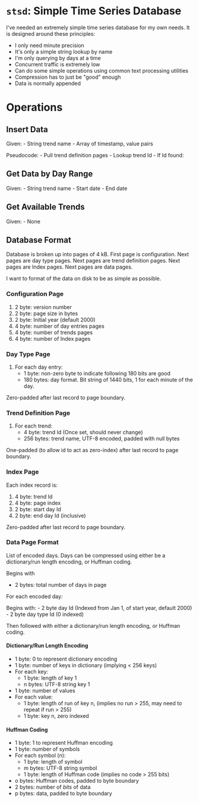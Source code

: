# `stsd`: Simple Time Series Database

I've needed an extremely simple time series database for my own needs.
It is designed around these principles:

- I only need minute precision
- It's only a simple string lookup by name
- I'm only querying by days at a time
- Concurrent traffic is extremely low
- Can do some simple operations using common text processing utilities
- Compression has to just be "good" enough
- Data is normally appended

# Operations

## Insert Data

Given:
    - String trend name
    - Array of timestamp, value pairs

Pseudocode:
    - Pull trend definition pages
    - Lookup trend Id
    - If Id found:


## Get Data by Day Range

Given:
    - String trend name
    - Start date
    - End date

## Get Available Trends

Given:
    - None

## Database Format

Database is broken up into pages of 4 kB.
First page is configuration.
Next pages are day type pages.
Next pages are trend definition pages.
Next pages are Index pages.
Next pages are data pages.

I want to format of the data on disk to be as simple as possible.

### Configuration Page

1. 2 byte: version number
2. 2 byte: page size in bytes
3. 2 byte: Initial year (default 2000)
4. 4 byte: number of day entries pages
5. 4 byte: number of trends pages
6. 4 byte: number of Index pages

### Day Type Page

1. For each day entry:
    - 1 byte: non-zero byte to indicate following 180 bits are good
    - 180 bytes: day format. Bit string of 1440 bits, 1 for each minute of the day.

Zero-padded after last record to page boundary.

### Trend Definition Page

1. For each trend:
    - 4 byte: trend Id (Once set, should never change)
    - 256 bytes: trend name, UTF-8 encoded, padded with null bytes

One-padded (to allow id to act as zero-index) after last record to page boundary.

### Index Page

Each index record is:

1. 4 byte: trend Id
2. 4 byte: page index
3. 2 byte: start day Id
4. 2 byte: end day Id (inclusive)

Zero-padded after last record to page boundary.

### Data Page Format

List of encoded days.
Days can be compressed using either be a dictionary/run length encoding, or Huffman coding.

Begins with

- 2 bytes: total number of days in page

For each encoded day:

Begins with:
    - 2 byte day Id (Indexed from Jan 1, of start year, default 2000)
    - 2 byte day type Id (0 indexed)

Then followed with either a dictionary/run length encoding, or Huffman coding.

#### Dictionary/Run Length Encoding

- 1 byte: 0 to represent dictionary encoding
- 1 byte: number of keys in dictionary (implying < 256 keys)
- For each key:
    - 1 byte: length of key 1
    - n bytes: UTF-8 string key 1
- 1 byte: number of values
- For each value:
    - 1 byte: length of run of key n, (implies no run > 255, may need to repeat if run > 255)
    - 1 byte: key n, zero indexed

#### Huffman Coding

- 1 byte: 1 to represent Huffman encoding
- 1 byte: number of symbols
- For each symbol (n):
    - 1 byte: length of symbol
    - m bytes: UTF-8 string symbol
    - 1 byte: length of Huffman code (implies no code > 255 bits)
- o bytes: Huffman codes, padded to byte boundary
- 2 bytes: number of *bits* of data
- p bytes: data, padded to byte boundary
